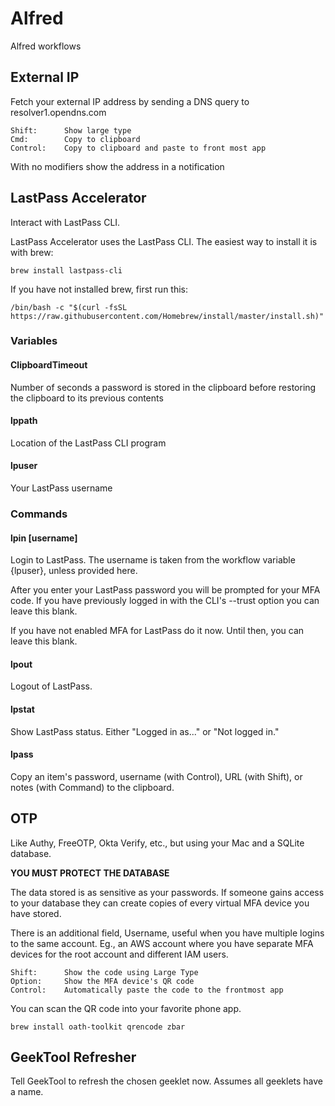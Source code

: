 # Alfred
Alfred workflows


## External IP

Fetch your external IP address by sending a DNS query to resolver1.opendns.com

    Shift:      Show large type
    Cmd:	    Copy to clipboard
    Control:    Copy to clipboard and paste to front most app

With no modifiers show the address in a notification


## LastPass Accelerator

Interact with LastPass CLI.

LastPass Accelerator uses the LastPass CLI.  The easiest way to install it is with brew:

    brew install lastpass-cli

If you have not installed brew, first run this:

    /bin/bash -c "$(curl -fsSL https://raw.githubusercontent.com/Homebrew/install/master/install.sh)"

### Variables

#### ClipboardTimeout
Number of seconds a password is stored in the clipboard before restoring the clipboard to its previous contents

#### lppath
Location of the LastPass CLI program

#### lpuser
Your LastPass username

### Commands

#### lpin [username]
Login to LastPass.  The username is taken from the workflow variable {lpuser}, unless provided here.

After you enter your LastPass password you will be prompted for your MFA code.  If you have previously logged in with the CLI's --trust option you can leave this blank.

If you have not enabled MFA for LastPass do it now.  Until then, you can leave this blank.  

#### lpout
Logout of LastPass.

#### lpstat
Show LastPass status.  Either "Logged in as..." or "Not logged in."

#### lpass
Copy an item's password, username (with Control), URL (with Shift), or notes (with Command) to the clipboard.


## OTP

Like Authy, FreeOTP, Okta Verify, etc., but using your Mac and a SQLite database.

**YOU MUST PROTECT THE DATABASE**

The data stored is as sensitive as your passwords.  If someone gains access to your database they can create copies of every virtual MFA device you have stored.


There is an additional field, Username, useful when you have multiple logins to the same account.  Eg., an AWS account where you have separate MFA devices for the root account and different IAM users.

    Shift:      Show the code using Large Type
    Option:     Show the MFA device's QR code
    Control:    Automatically paste the code to the frontmost app

You can scan the QR code into your favorite phone app.

    brew install oath-toolkit qrencode zbar


## GeekTool Refresher

Tell GeekTool to refresh the chosen geeklet now.  Assumes all geeklets have a name.
